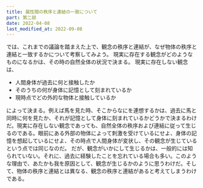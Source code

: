 ```yaml
---
title: 属性間の秩序と連結の一致について
part: 第二部
date: 2022-04-08
last_modified_at: 2022-09-08
---
```


では、これまでの議論を踏まえた上で、観念の秩序と連結が、なぜ物体の秩序と連結と一致するかについて考察してみよう。
現実に存在する観念がどのようなものになるかは、その時の自然全体の状況で決まる。
現実に存在しない観念は、

- 人間身体が過去に何と接触したか
- そのうちの何が身体に記憶として刻まれているか
- 現時点でどの外的な物体と接触しているか

によって決まる。例えば馬を見た時、そこからなにを連想するかは、過去に馬と同時に何を見たか、それが記憶として身体に刻まれているかどうかで決まるわけだ。現実に存在しない観念であっても、自然全体の秩序および連結に従って生じるのである。眼前にある外部の物体によって刺激を受けているにせよ、身体の記憶を想起しているにせよ、その時点で人間身体が変状し、その観念が生じているという点では同じなのだ。
だが、観念がいかにして生じるかは、一般的には知られていない。それに、過去に経験したことを忘れている場合も多い。このような理由で、あたかも我を原因として、観念が生じるかのように思うわけだ。そして、物体の秩序と連結とは異なる、観念の秩序と連結があると考えてしまうわけである。

